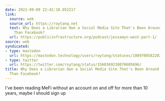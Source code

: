 ```yaml
---
date: 2022-09-09 22:42:18.852217
link:
  source: web
  source_url: https://roytang.net
  text: Why Does a Librarian Own a Social Media Site That's Been Around for Longer
    Than Facebook?
  url: https://publicinfrastructure.org/podcast/jessamyn-west-part-1/
source: web
syndicated:
- type: mastodon
  url: https://mastodon.technology/users/roytang/statuses/108970858220255418
- type: twitter
  url: https://twitter.com/roytang/status/1568369238070685696/
title: Why Does a Librarian Own a Social Media Site That's Been Around for Longer
  Than Facebook?
---
```


I've been reading MeFi without an account on and off for more than 10 years, maybe I should sign up
